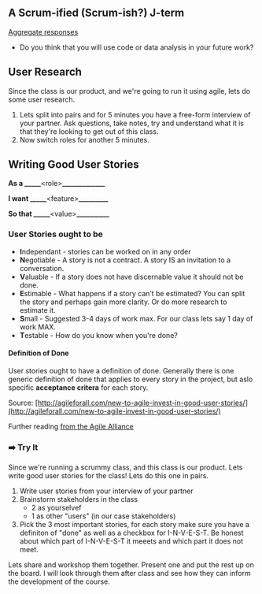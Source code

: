 ## A Scrum-ified (Scrum-ish?) J-term

[Aggregate responses](https://docs.google.com/spreadsheets/d/1Kih-9a6FcLOc6vfX3yQX6Fe6X6aeMbWv6oWxMx8IvzU/edit?usp=sharing)
* Do you think that you will use code or data analysis in your future work?

## User Research

Since the class is our product, and we're going to run it using agile, lets do some user research. 

1. Lets split into pairs and for 5 minutes you have a free-form interview of your partner. Ask questions, take notes, try and understand what it is that they're looking to get out of this class.
2. Now switch roles for another 5 minutes.

## Writing Good User Stories

**As a _____**\<role\>**_____________**

**I want _____**\<feature\>**_________**

**So that _____**\<value\>**__________**

### User Stories ought to be

* **I**ndependant - stories can be worked on in any order
* **N**egotiable - A story is not a contract.  A story IS an invitation to a conversation.
* **V**aluable - If a story does not have discernable value it should not be done.
* **E**stimable - What happens if a story can’t be estimated?  You can split the story and perhaps gain more clarity. Or do more research to estimate it.
* **S**mall - Suggested 3-4 days of work max. For our class lets say 1 day of work MAX.
* **T**estable - How do you know when you're done?

#### Definition of Done

User stories ought to have a definition of done. Generally there is one generic definition of done that applies to every story in the project, but aslo specific **acceptance critera** for each story.

Source:
[http://agileforall.com/new-to-agile-invest-in-good-user-stories/](http://agileforall.com/new-to-agile-invest-in-good-user-stories/)

Further reading [from the Agile Alliance](https://www.agilealliance.org/glossary/user-stories/#q=~(infinite~false~filters~(postType~(~'page~'post~'aa_book~'aa_event_session~'aa_experience_report~'aa_glossary~'aa_research_paper~'aa_video)~tags~(~'user*20stories))~searchTerm~'~sort~false~sortDirection~'asc~page~1))

### ➡️ Try It

Since we're running a scrummy class, and this class is our product. Lets write good user stories for the class! Lets do this one in pairs.


1. Write user stories from your interview of your partner
2. Brainstorm stakeholders in the class
	* 2 as yourselvef
	* 1 as other "users" (in our case stakeholders)
3. Pick the 3 most important stories, for each story make sure you have a definiton of "done" as well as a checkbox for I-N-V-E-S-T. Be honest about which part of I-N-V-E-S-T it meeets and which part it does not meet.

Lets share and workshop them together. Present one and put the rest up on the board. I will look through them after class and see how they can inform the development of the course.
